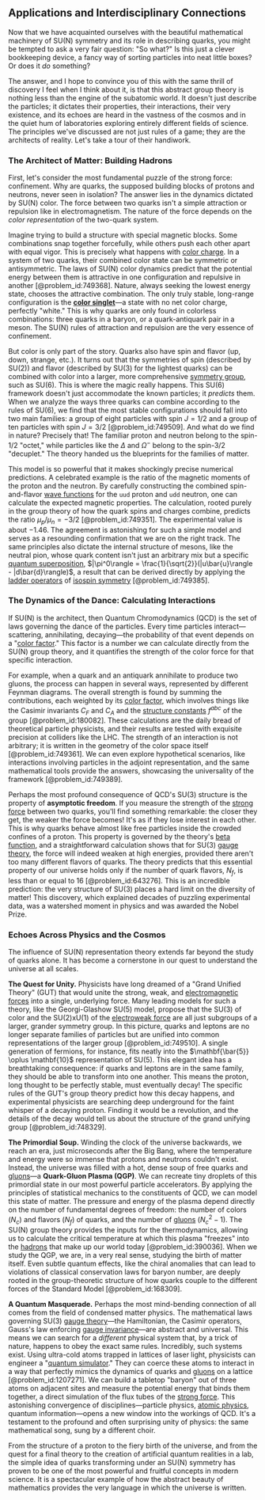 ## Applications and Interdisciplinary Connections

Now that we have acquainted ourselves with the beautiful mathematical machinery of SU(N) symmetry and its role in describing quarks, you might be tempted to ask a very fair question: "So what?" Is this just a clever bookkeeping device, a fancy way of sorting particles into neat little boxes? Or does it *do* something?

The answer, and I hope to convince you of this with the same thrill of discovery I feel when I think about it, is that this abstract group theory is nothing less than the engine of the subatomic world. It doesn't just describe the particles; it dictates their properties, their interactions, their very existence, and its echoes are heard in the vastness of the cosmos and in the quiet hum of laboratories exploring entirely different fields of science. The principles we've discussed are not just rules of a game; they are the architects of reality. Let's take a tour of their handiwork.

### The Architect of Matter: Building Hadrons

First, let's consider the most fundamental puzzle of the strong force: confinement. Why are quarks, the supposed building blocks of protons and neutrons, never seen in isolation? The answer lies in the dynamics dictated by SU(N) color. The force between two quarks isn't a simple attraction or repulsion like in electromagnetism. The nature of the force depends on the *color representation* of the two-quark system.

Imagine trying to build a structure with special magnetic blocks. Some combinations snap together forcefully, while others push each other apart with equal vigor. This is precisely what happens with [color charge](@article_id:151430). In a system of two quarks, their combined color state can be symmetric or antisymmetric. The laws of SU(N) color dynamics predict that the potential energy between them is attractive in one configuration and repulsive in another [@problem_id:749368]. Nature, always seeking the lowest energy state, chooses the attractive combination. The only truly stable, long-range configuration is the **[color singlet](@article_id:158799)**—a state with no net color charge, perfectly "white." This is why quarks are only found in colorless combinations: three quarks in a baryon, or a quark-antiquark pair in a meson. The SU(N) rules of attraction and repulsion are the very essence of confinement.

But color is only part of the story. Quarks also have spin and flavor (up, down, strange, etc.). It turns out that the symmetries of spin (described by SU(2)) and flavor (described by SU(3) for the lightest quarks) can be combined with color into a larger, more comprehensive [symmetry group](@article_id:138068), such as SU(6). This is where the magic really happens. This SU(6) framework doesn't just accommodate the known particles; it *predicts* them. When we analyze the ways three quarks can combine according to the rules of SU(6), we find that the most stable configurations should fall into two main families: a group of eight particles with spin $J=1/2$ and a group of ten particles with spin $J=3/2$ [@problem_id:749509]. And what do we find in nature? Precisely that! The familiar proton and neutron belong to the spin-1/2 "octet," while particles like the $\Delta$ and $\Omega^-$ belong to the spin-3/2 "decuplet." The theory handed us the blueprints for the families of matter.

This model is so powerful that it makes shockingly precise numerical predictions. A celebrated example is the ratio of the magnetic moments of the proton and the neutron. By carefully constructing the combined spin-and-flavor [wave functions](@article_id:201220) for the `uud` proton and `udd` neutron, one can calculate the expected magnetic properties. The calculation, rooted purely in the group theory of how the quark spins and charges combine, predicts the ratio $\mu_p / \mu_n = -3/2$ [@problem_id:749351]. The experimental value is about $-1.46$. The agreement is astonishing for such a simple model and serves as a resounding confirmation that we are on the right track. The same principles also dictate the internal structure of mesons, like the neutral pion, whose quark content isn't just an arbitrary mix but a specific [quantum superposition](@article_id:137420), $|\pi^0\rangle = \frac{1}{\sqrt{2}}(|u\bar{u}\rangle - |d\bar{d}\rangle)$, a result that can be derived directly by applying the [ladder operators](@article_id:155512) of [isospin symmetry](@article_id:145569) [@problem_id:749385].

### The Dynamics of the Dance: Calculating Interactions

If SU(N) is the architect, then Quantum Chromodynamics (QCD) is the set of laws governing the dance of the particles. Every time particles interact—scattering, annihilating, decaying—the probability of that event depends on a "[color factor](@article_id:148980)." This factor is a number we can calculate directly from the SU(N) group theory, and it quantifies the strength of the color force for that specific interaction.

For example, when a quark and an antiquark annihilate to produce two gluons, the process can happen in several ways, represented by different Feynman diagrams. The overall strength is found by summing the contributions, each weighted by its [color factor](@article_id:148980), which involves things like the Casimir invariants $C_F$ and $C_A$ and the [structure constants](@article_id:157466) $f^{abc}$ of the group [@problem_id:180082]. These calculations are the daily bread of theoretical particle physicists, and their results are tested with exquisite precision at colliders like the LHC. The strength of an interaction is not arbitrary; it is written in the geometry of the color space itself [@problem_id:749361]. We can even explore hypothetical scenarios, like interactions involving particles in the adjoint representation, and the same mathematical tools provide the answers, showcasing the universality of the framework [@problem_id:749389].

Perhaps the most profound consequence of QCD's SU(3) structure is the property of **asymptotic freedom**. If you measure the strength of the [strong force](@article_id:154316) between two quarks, you'll find something remarkable: the closer they get, the weaker the force becomes! It's as if they lose interest in each other. This is why quarks behave almost like free particles inside the crowded confines of a proton. This property is governed by the theory's [beta function](@article_id:143265), and a straightforward calculation shows that for SU(3) [gauge theory](@article_id:142498), the force will indeed weaken at high energies, provided there aren't too many different flavors of quarks. The theory predicts that this essential property of our universe holds only if the number of quark flavors, $N_f$, is less than or equal to 16 [@problem_id:643276]. This is an incredible prediction: the very structure of SU(3) places a hard limit on the diversity of matter! This discovery, which explained decades of puzzling experimental data, was a watershed moment in physics and was awarded the Nobel Prize.

### Echoes Across Physics and the Cosmos

The influence of SU(N) representation theory extends far beyond the study of quarks alone. It has become a cornerstone in our quest to understand the universe at all scales.

**The Quest for Unity.** Physicists have long dreamed of a "Grand Unified Theory" (GUT) that would unite the strong, weak, and [electromagnetic forces](@article_id:195530) into a single, underlying force. Many leading models for such a theory, like the Georgi-Glashow SU(5) model, propose that the SU(3) of color and the SU(2)xU(1) of the [electroweak force](@article_id:160421) are all just subgroups of a larger, grander symmetry group. In this picture, quarks and leptons are no longer separate families of particles but are unified into common representations of the larger group [@problem_id:749510]. A single generation of fermions, for instance, fits neatly into the $\mathbf{\bar{5}} \oplus \mathbf{10}$ representation of SU(5). This elegant idea has a breathtaking consequence: if quarks and leptons are in the same family, they should be able to transform into one another. This means the proton, long thought to be perfectly stable, must eventually decay! The specific rules of the GUT's group theory predict how this decay happens, and experimental physicists are searching deep underground for the faint whisper of a decaying proton. Finding it would be a revolution, and the details of the decay would tell us about the structure of the grand unifying group [@problem_id:748329].

**The Primordial Soup.** Winding the clock of the universe backwards, we reach an era, just microseconds after the Big Bang, where the temperature and energy were so immense that protons and neutrons couldn't exist. Instead, the universe was filled with a hot, dense soup of free quarks and [gluons](@article_id:151233)—a **Quark-Gluon Plasma (QGP)**. We can recreate tiny droplets of this primordial state in our most powerful particle accelerators. By applying the principles of statistical mechanics to the constituents of QCD, we can model this state of matter. The pressure and energy of the plasma depend directly on the number of fundamental degrees of freedom: the number of colors ($N_c$) and flavors ($N_f$) of quarks, and the number of [gluons](@article_id:151233) ($N_c^2-1$). The SU(N) group theory provides the inputs for the thermodynamics, allowing us to calculate the critical temperature at which this plasma "freezes" into the [hadrons](@article_id:157831) that make up our world today [@problem_id:390036]. When we study the QGP, we are, in a very real sense, studying the birth of matter itself. Even subtle quantum effects, like the chiral anomalies that can lead to violations of classical conservation laws for baryon number, are deeply rooted in the group-theoretic structure of how quarks couple to the different forces of the Standard Model [@problem_id:168309].

**A Quantum Masquerade.** Perhaps the most mind-bending connection of all comes from the field of condensed matter physics. The mathematical laws governing SU(3) [gauge theory](@article_id:142498)—the Hamiltonian, the Casimir operators, Gauss's law enforcing [gauge invariance](@article_id:137363)—are abstract and universal. This means we can search for a *different* physical system that, by a trick of nature, happens to obey the exact same rules. Incredibly, such systems exist. Using ultra-cold atoms trapped in lattices of laser light, physicists can engineer a "[quantum simulator](@article_id:152284)." They can coerce these atoms to interact in a way that perfectly mimics the dynamics of quarks and [gluons](@article_id:151233) on a lattice [@problem_id:1207271]. We can build a tabletop "baryon" out of three atoms on adjacent sites and measure the potential energy that binds them together, a direct simulation of the flux tubes of the [strong force](@article_id:154316). This astonishing convergence of disciplines—particle physics, [atomic physics](@article_id:140329), quantum information—opens a new window into the workings of QCD. It's a testament to the profound and often surprising unity of physics: the same mathematical song, sung by a different choir.

From the structure of a proton to the fiery birth of the universe, and from the quest for a final theory to the creation of artificial quantum realities in a lab, the simple idea of quarks transforming under an SU(N) symmetry has proven to be one of the most powerful and fruitful concepts in modern science. It is a spectacular example of how the abstract beauty of mathematics provides the very language in which the universe is written.